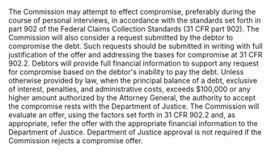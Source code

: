 The Commission may attempt to effect compromise, preferably during the course of personal interviews, in accordance with the standards set forth in part 902 of the Federal Claims Collection Standards (31 CFR part 902). The Commission will also consider a request submitted by the debtor to compromise the debt. Such requests should be submitted in writing with full justification of the offer and addressing the bases for compromise at 31 CFR 902.2. Debtors will provide full financial information to support any request for compromise based on the debtor's inability to pay the debt. Unless otherwise provided by law, when the principal balance of a debt, exclusive of interest, penalties, and administrative costs, exceeds $100,000 or any higher amount authorized by the Attorney General, the authority to accept the compromise rests with the Department of Justice. The Commission will evaluate an offer, using the factors set forth in 31 CFR 902.2 and, as appropriate, refer the offer with the appropriate financial information to the Department of Justice. Department of Justice approval is not required if the Commission rejects a compromise offer.

